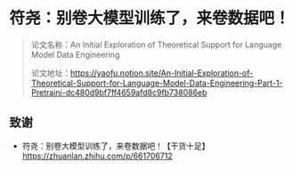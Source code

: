 # 符尧：别卷大模型训练了，来卷数据吧！

> 论文名称：An Initial Exploration of Theoretical Support for Language Model Data Engineering
> 
> 论文地址：https://yaofu.notion.site/An-Initial-Exploration-of-Theoretical-Support-for-Language-Model-Data-Engineering-Part-1-Pretraini-dc480d9bf7ff4659afd8c9fb738086eb
> 





## 致谢

- 符尧：别卷大模型训练了，来卷数据吧！【干货十足】 https://zhuanlan.zhihu.com/p/661706712
